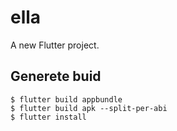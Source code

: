 # ella

A new Flutter project.

## Generete buid
```
$ flutter build appbundle
$ flutter build apk --split-per-abi
$ flutter install
```
